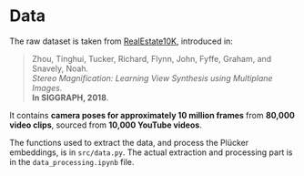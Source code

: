 # Data

The raw dataset is taken from [RealEstate10K](https://google.github.io/realestate10k/index.html), introduced in:

> Zhou, Tinghui, Tucker, Richard, Flynn, John, Fyffe, Graham, and Snavely, Noah.  
> *Stereo Magnification: Learning View Synthesis using Multiplane Images.*  
> **In SIGGRAPH, 2018**.

It contains **camera poses for approximately 10 million frames** from **80,000 video clips**, sourced from **10,000 YouTube videos**.

The functions used to extract the data, and process the Plücker embeddings, is in `src/data.py`. The actual extraction and processing part is in the `data_processing.ipynb` file.